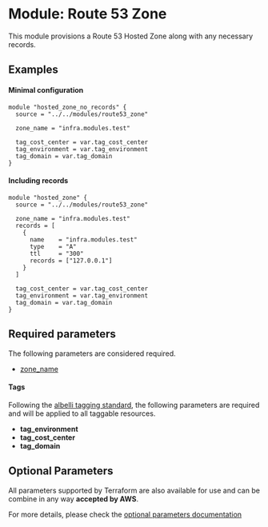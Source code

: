 # Module: Route 53 Zone

This module provisions a Route 53 Hosted Zone along with any necessary records.

## Examples 

#### Minimal configuration
```
module "hosted_zone_no_records" {
  source = "../../modules/route53_zone"

  zone_name = "infra.modules.test"

  tag_cost_center = var.tag_cost_center
  tag_environment = var.tag_environment
  tag_domain = var.tag_domain
}
```

#### Including records
```
module "hosted_zone" {
  source = "../../modules/route53_zone"

  zone_name = "infra.modules.test"
  records = [
    {
      name    = "infra.modules.test"
      type    = "A"
      ttl     = "300"
      records = ["127.0.0.1"]   
    }
  ]

  tag_cost_center = var.tag_cost_center
  tag_environment = var.tag_environment
  tag_domain = var.tag_domain
}
```

## Required parameters

The following parameters are considered required.

* [zone_name](https://www.terraform.io/docs/providers/aws/r/route53_zone.html#name)

#### Tags
Following the [albelli tagging standard](https://wiki.albelli.net/wiki/Albelli_AWS_Tagging_standards), the following parameters are required and will be applied to all taggable resources.

* **tag_environment**
* **tag_cost_center**
* **tag_domain**

## Optional Parameters

All parameters supported by Terraform are also available for use and can be combine in any way **accepted by AWS**.

For more details, please check the [optional parameters documentation](docs/optional_parameters.md)